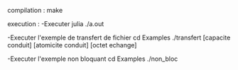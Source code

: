 compilation :
  make

execution :
  -Executer julia
    ./a.out

  -Executer l'exemple de transfert de fichier
    cd Examples
    ./transfert [capacite conduit] [atomicite conduit] [octet echange]

  -Executer l'exemple non bloquant
    cd Examples
    ./non_bloc
